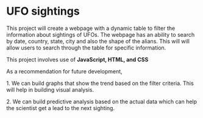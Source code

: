 # UFO sightings

<p>This project will create a webpage with a dynamic table to filter the information about sightings of UFOs. The webpage has an ability to search by date, country, state, city and also the shape of the alians. This will will allow users to search through the table for specific information.</p>
<p>This project involves use of <b> JavaScript, HTML, and CSS </b></p>
<p>As a recommendation for future development,</p>
<p> 1.  We can build graphs that show the trend based on the filter criteria. This will help in building visual analysis.</p>
<p> 2.  We can build predictive analysis based on the actual data which can help the scientist get a lead to the next sighting.</p>
